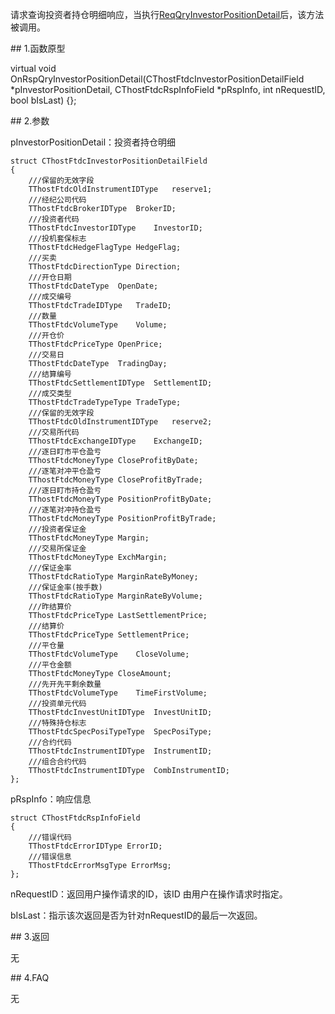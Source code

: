 <p>请求查询投资者持仓明细响应，当执行<a href="../../CTHOSTFTDCTRADERSPI/REQQRYINVESTORPOSITIONDETAIL/">ReqQryInvestorPositionDetail</a>后，该方法被调用。</p>
<span class="anchor" id="bf89a9f9-7960-4c72-8935-4ed81d0d3d7a"></span>
## 1.函数原型
<p>virtual void OnRspQryInvestorPositionDetail(CThostFtdcInvestorPositionDetailField *pInvestorPositionDetail, CThostFtdcRspInfoField *pRspInfo, int nRequestID, bool bIsLast) {};</p>
<span class="anchor" id="5fe2e0d0-098c-4cd7-96c3-1927fff0de49"></span>
## 2.参数
<p>pInvestorPositionDetail：投资者持仓明细</p>
<pre><code>struct CThostFtdcInvestorPositionDetailField
{
    ///保留的无效字段
    TThostFtdcOldInstrumentIDType   reserve1;
    ///经纪公司代码
    TThostFtdcBrokerIDType  BrokerID;
    ///投资者代码
    TThostFtdcInvestorIDType    InvestorID;
    ///投机套保标志
    TThostFtdcHedgeFlagType HedgeFlag;
    ///买卖
    TThostFtdcDirectionType Direction;
    ///开仓日期
    TThostFtdcDateType  OpenDate;
    ///成交编号
    TThostFtdcTradeIDType   TradeID;
    ///数量
    TThostFtdcVolumeType    Volume;
    ///开仓价
    TThostFtdcPriceType OpenPrice;
    ///交易日
    TThostFtdcDateType  TradingDay;
    ///结算编号
    TThostFtdcSettlementIDType  SettlementID;
    ///成交类型
    TThostFtdcTradeTypeType TradeType;
    ///保留的无效字段
    TThostFtdcOldInstrumentIDType   reserve2;
    ///交易所代码
    TThostFtdcExchangeIDType    ExchangeID;
    ///逐日盯市平仓盈亏
    TThostFtdcMoneyType CloseProfitByDate;
    ///逐笔对冲平仓盈亏
    TThostFtdcMoneyType CloseProfitByTrade;
    ///逐日盯市持仓盈亏
    TThostFtdcMoneyType PositionProfitByDate;
    ///逐笔对冲持仓盈亏
    TThostFtdcMoneyType PositionProfitByTrade;
    ///投资者保证金
    TThostFtdcMoneyType Margin;
    ///交易所保证金
    TThostFtdcMoneyType ExchMargin;
    ///保证金率
    TThostFtdcRatioType MarginRateByMoney;
    ///保证金率(按手数)
    TThostFtdcRatioType MarginRateByVolume;
    ///昨结算价
    TThostFtdcPriceType LastSettlementPrice;
    ///结算价
    TThostFtdcPriceType SettlementPrice;
    ///平仓量
    TThostFtdcVolumeType    CloseVolume;
    ///平仓金额
    TThostFtdcMoneyType CloseAmount;
    ///先开先平剩余数量
    TThostFtdcVolumeType    TimeFirstVolume;
    ///投资单元代码
    TThostFtdcInvestUnitIDType  InvestUnitID;
    ///特殊持仓标志
    TThostFtdcSpecPosiTypeType  SpecPosiType;
    ///合约代码
    TThostFtdcInstrumentIDType  InstrumentID;
    ///组合合约代码
    TThostFtdcInstrumentIDType  CombInstrumentID;
};
</code></pre>
<p>pRspInfo：响应信息</p>
<pre><code>struct CThostFtdcRspInfoField
{
    ///错误代码
    TThostFtdcErrorIDType ErrorID;
    ///错误信息
    TThostFtdcErrorMsgType ErrorMsg;
};
</code></pre>
<p>nRequestID：返回用户操作请求的ID，该ID 由用户在操作请求时指定。</p>
<p>bIsLast：指示该次返回是否为针对nRequestID的最后一次返回。</p>
<span class="anchor" id="c758d097-aa30-4dc3-861b-eff6c5ee5d20"></span>
## 3.返回
<p>无</p>
<span class="anchor" id="f1e9f5a3-748f-4354-b163-c3f54b65cb3f"></span>
## 4.FAQ
<p>无</p>
